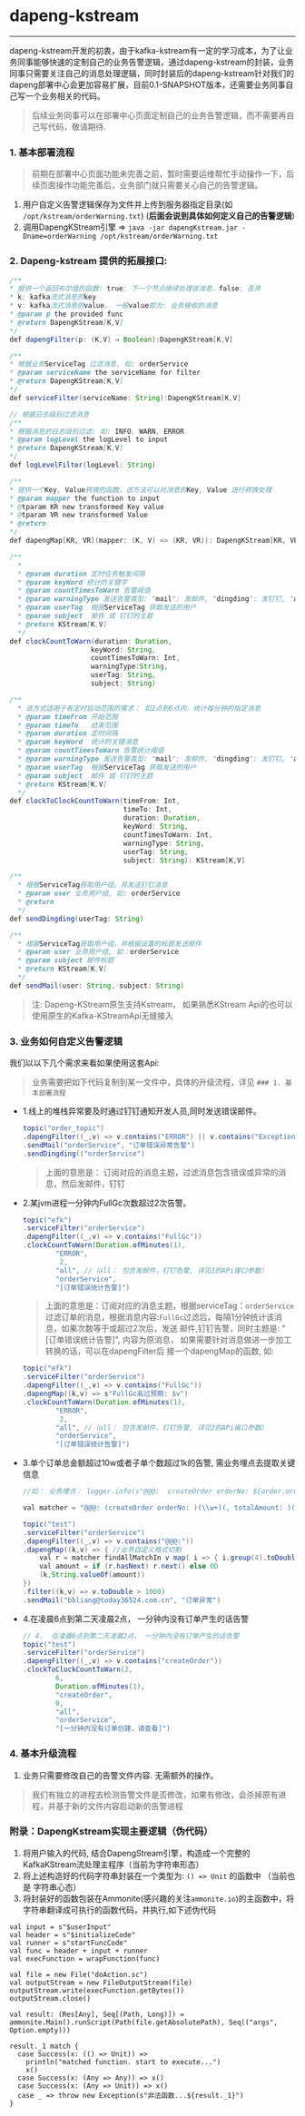 # dapeng-kstream

---

dapeng-kstream开发的初衷，由于kafka-kstream有一定的学习成本，为了让业务同事能够快速的定制自己的业务告警逻辑，通过dapeng-kstream的封装，业务同事只需要关注自己的消息处理逻辑，同时封装后的dapeng-kstream针对我们的dapeng部署中心会更加容易扩展，目前0.1-SNAPSHOT版本，还需要业务同事自己写一个业务相关的代码。
> 后续业务同事可以在部署中心页面定制自己的业务告警逻辑，而不需要再自己写代码，敬请期待.


### 1. 基本部署流程
> 前期在部署中心页面功能未完善之前，暂时需要运维帮忙手动操作一下，后续页面操作功能完善后，业务部门就只需要关心自己的告警逻辑。

1. 用户自定义告警逻辑保存为文件并上传到服务器指定目录(如 `/opt/kstream/orderWarning.txt`) (**后面会说到具体如何定义自己的告警逻辑**)
2. 调用DapengKStream引擎 => `java -jar dapengKstream.jar -Dname=orderWarning /opt/kstream/orderWarning.txt `

### 2. Dapeng-kstream 提供的拓展接口:
```java
/**
* 提供一个返回布尔值的函数: true: 下一个节点继续处理该消息，false: 丢弃
* k: kafka流式消息的key
* v: kafka流式消息的value， 一般value即为: 业务接收的消息
* @param p the provided func
* @return DapengKStream[K,V]
*/
def dapengFilter(p: (K,V) ⇒ Boolean):DapengKStream[K,V]

/**
* 根据业务ServiceTag 过滤消息, 如: orderService
* @param serviceName the serviceName for filter
* @return DapengKStream[K,V]
*/
def serviceFilter(serviceName: String):DapengKStream[K,V]

// 根据日志级别过滤消息
/**
* 根据消息的日志级别过滤: 如: INFO, WARN, ERROR
* @param logLevel the logLevel to input
* @return DapengKStream[K,V]
*/
def logLevelFilter(logLevel: String)

/**
* 提供一个Key, Value转换的函数，该方法可以对消息的Key, Value 进行转换处理
* @param mapper the function to input
* @tparam KR new transformed Key value
* @tparam VR new transformed Value
* @return
*/
def dapengMap[KR, VR](mapper: (K, V) => (KR, VR)): DapengKStream[KR, VR]

/**
  *
  * @param duration 定时任务触发间隔
  * @param keyWord 统计的关键字
  * @param countTimesToWarn 告警阈值
  * @param warningType 发送告警类型: "mail": 发邮件, "dingding": 发钉钉, "all", 同时发邮件跟钉钉
  * @param userTag  根据ServiceTag 获取发送的用户
  * @param subject  邮件 或 钉钉的主题
  * @return KStream[K,V]
  */
def clockCountToWarn(duration: Duration, 
                    keyWord: String, 
                    countTimesToWarn: Int, 
                    warningType:String, 
                    userTag: String, 
                    subject: String)

/**
  * 该方式适用于有定时启动范围的需求： 如2点到6点内，统计每分钟的指定消息
  * @param timeFrom 开始范围
  * @param timeTo   结束范围
  * @param duration 定时间隔
  * @param keyWord  统计的关键消息
  * @param countTimesToWarn 告警统计阈值
  * @param warningType 发送告警类型: "mail": 发邮件, "dingding": 发钉钉, "all", 同时发邮件跟钉钉
  * @param userTag  根据ServiceTag 获取发送的用户
  * @param subject  邮件 或 钉钉的主题
  * @return KStream[K,V]
  */
def clockToClockCountToWarn(timeFrom: Int, 
                            timeTo: Int,
                            duration: Duration, 
                            keyWord: String,         
                            countTimesToWarn: Int,
                            warningType: String, 
                            userTag: String, 
                            subject: String): KStream[K,V]

/**
  * 根据ServiceTag获取用户组，并发送钉钉消息
  * @param user 业务用户组, 如: orderService
  * @return
  */
def sendDingding(userTag: String)

/**
  * 根据ServiceTag获取用户组，并根据设置的标题发送邮件
  * @param user 业务用户组, 如：orderService
  * @param subject 邮件标题
  * @return KStream[K,V]
  */
def sendMail(user: String, subject: String)

```
> 注: Dapeng-KStream原生支持Kstream， 如果熟悉KStream Api的也可以使用原生的Kafka-KStreamApi无缝接入

### 3. 业务如何自定义告警逻辑

我们以以下几个需求来看如果使用这套Api: 
> 业务需要把如下代码复制到某一文件中，具体的升级流程，详见 `### 1. 基本部署流程`

* 1.线上的堆栈异常要及时通过钉钉通知开发人员,同时发送错误邮件。
    ```java
    topic("order_topic")
    .dapengFilter((_,v) => v.contains("ERROR") || v.contains("Exception"))
    .sendMail("orderService", "订单错误异常告警")
    .sendDingding(("orderService")

    ```
    > 上面的意思是： 订阅对应的消息主题，过滤消息包含错误或异常的消息，然后发邮件，钉钉
    
* 2.某jvm进程一分钟内FullGc次数超过2次告警。

    ```java
    topic("efk")
    .serviceFilter("orderService")
    .dapengFilter((_,v) => v.contains("FullGc"))
    .clockCountToWarn(Duration.ofMinutes(1), 
            "ERROR",
             2,
            "all", //（all： 包含发邮件，钉钉告警, 详见2的APi接口参数）
            "orderService", 
            "[订单错误统计告警]")
    ```
    >上面的意思是：订阅对应的消息主题，根据serviceTag：`orderService` 过滤订单的消息，根据消息内容:`FullGc`过滤后，每隔1分钟统计该消息，如果次数等于或超过2次后，发送 邮件,钉钉告警，同时主题是: "[订单错误统计告警]", 内容为原消息， 如果需要针对消息做进一步加工转换的话，可以在dapengFilter后 接一个dapengMap的函数, 如:
    ```java
    topic("efk")
    .serviceFilter("orderService")
    .dapengFilter((_,v) => v.contains("FullGc"))
    .dapengMap((k,v) => s"FullGc高过预期: $v")
    .clockCountToWarn(Duration.ofMinutes(1), 
            "ERROR",
             2,
            "all", //（all： 包含发邮件，钉钉告警, 详见2的APi接口参数）
            "orderService", 
            "[订单错误统计告警]")
    ```

    

    
* 3.单个订单总金额超过10w或者子单个数超过1k的告警, 需业务埋点去提取关键信息
    ```java
    //如： 业务埋点： logger.info(s"@@@:  createOrder orderNo: ${order.orderNo} totalAmount: ${order.orderActualAmount}, orderDetailSize: ${request.orderDetails.size}")
    
    val matcher = "@@@: (createOrder orderNo: )(\\w+)(, totalAmount: )(-?\\d+.?\\d*)(, orderDetailSize: )(\\d+)".r
    
    topic("test")
    .serviceFilter("orderService")
    .dapengFilter((_,v) => v.contains("@@@:"))
    .dapengMap((k,v) => { //业务自定义格式切割
        val r = matcher findAllMatchIn v map( i => { i.group(4).toDouble})
        val amount = if (r.hasNext) r.next() else 0D
        (k,String.valueOf(amount))
    })
    .filter((k,v) => v.toDouble > 1000)
    .sendMail("bbliang@today36524.com.cn", "订单异常")
    ```
    
* 4.在凌晨6点到第二天凌晨2点， 一分钟内没有订单产生的话告警
    ```java
    // 4.  在凌晨6点到第二天凌晨2点， 一分钟内没有订单产生的话告警
    topic("test")
    .serviceFilter("orderService")
    .dapengFilter((_,v) => v.contains("createOrder"))
    .clockToClockCountToWarn(2,
            6,
            Duration.ofMinutes(1), 
            "createOrder",
            0,
            "all",
            "orderService", 
            "[一分钟内没有订单创建，请查看]")
    ```

### 4. 基本升级流程
1.  业务只需要修改自己的告警文件内容. 无需额外的操作。

> 我们有独立的进程去检测告警文件是否修改，如果有修改，会杀掉原有进程，并基于新的文件内容启动新的告警进程

### 附录：DapengKstream实现主要逻辑（伪代码）
1. 将用户输入的代码, 结合DapengStream引擎，构造成一个完整的KafkaKStream流处理主程序（当前为字符串形态）
2. 将上述构造好的代码字符串封装在一个类型为: `() => Unit` 的函数中 （当前也是 字符串心态）
3. 将封装好的函数包装在Ammonite(感兴趣的关注`ammonite.io`)的主函数中，将字符串翻译成可执行的函数代码，并执行,如下述伪代码
```
val input = s"$userInput"
val header = s"$initializeCode"
val runner = s"startFuncCode"
val func = header + input + runner
val execFunction = wrapFunction(func)

val file = new File("doAction.sc")
val outputStream = new FileOutputStream(file)
outputStream.write(execFunction.getBytes())
outputStream.close()

val result: (Res[Any], Seq[(Path, Long)]) = ammonite.Main().runScript(Path(file.getAbsolutePath), Seq(("args", Option.empty)))

result._1 match {
  case Success(x: (() => Unit)) =>
    println("matched function. start to execute...")
    x()
  case Success(x: (Any => Any)) => x()
  case Success(x: (Any => Unit)) => x()
  case _ => throw new Exception(s"非法函数...${result._1}")
}
```